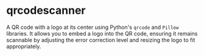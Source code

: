 # qrcodescanner
A QR code with a logo at its center using Python's `qrcode` and `Pillow` libraries. It allows you to embed a logo into the QR code, ensuring it remains scannable by adjusting the error correction level and resizing the logo to fit appropriately.
